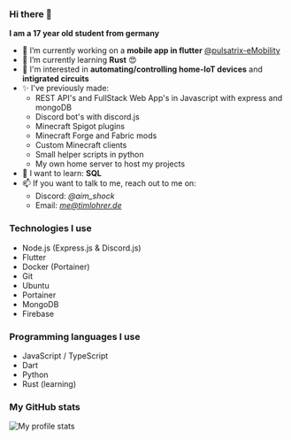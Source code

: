 ### Hi there 👋

**I am a 17 year old student from germany**

- 🔭 I’m currently working on a **mobile app in flutter** [@pulsatrix-eMobility](https://github.com/pulsatrix-emobility/)
- 🌱 I’m currently learning **Rust** 😍
- 🔎 I'm interested in **automating/controlling home-IoT devices** and **intigrated circuits**
- ✨ I've previously made:
  - REST API's and FullStack Web App's in Javascript with express and mongoDB
  - Discord bot's with discord.js
  - Minecraft Spigot plugins
  - Minecraft Forge and Fabric mods
  - Custom Minecraft clients
  - Small helper scripts in python
  - My own home server to host my projects
- 🤯 I want to learn: **SQL**
- 📫 If you want to talk to me, reach out to me on: 
  - Discord: *@aim_shock*
  - Email: *me@timlohrer.de*
 
### Technologies I use
- Node.js (Express.js & Discord.js)
- Flutter
- Docker (Portainer)
- Git
- Ubuntu
- Portainer
- MongoDB
- Firebase

### Programming languages I use
- JavaScript / TypeScript
- Dart
- Python
- Rust (learning)

### My GitHub stats
![My profile stats](https://github-readme-stats.vercel.app/api?username=timlohrer&show_icons=true&theme=transparent&hide=stars,contribs)
